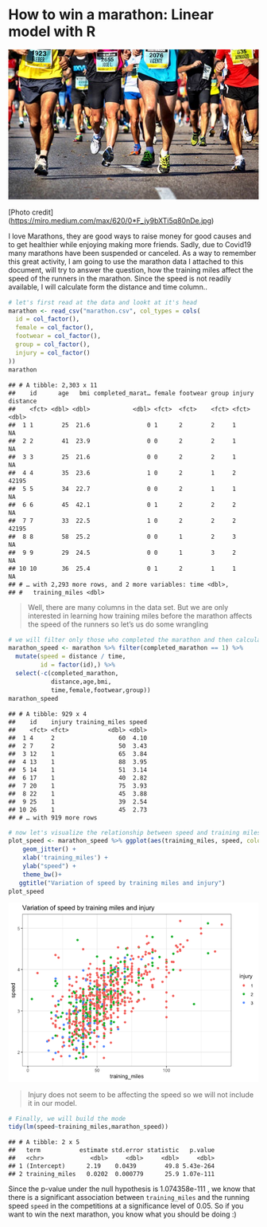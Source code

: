 How to win a marathon: Linear model with R
================

![Caption for the picture.](marathon.jpg)

\[Photo credit\]
(<https://miro.medium.com/max/620/0*F_jy9bXTi5q80nDe.jpg>)

I love Marathons, they are good ways to raise money for good causes and
to get healthier while enjoying making more friends. Sadly, due to
Covid19 many marathons have been suspended or canceled. As a way to
remember this great activity, I am going to use the marathon data I
attached to this document, will try to answer the question, how the
training miles affect the speed of the runners in the marathon. Since
the speed is not readily available, I will calculate form the distance
and time column..

``` r
# let's first read at the data and lookt at it's head
marathon <- read_csv("marathon.csv", col_types = cols(
  id = col_factor(),
  female = col_factor(),
  footwear = col_factor(),
  group = col_factor(),
  injury = col_factor()
))
marathon
```

    ## # A tibble: 2,303 x 11
    ##    id      age   bmi completed_marat… female footwear group injury distance
    ##    <fct> <dbl> <dbl>            <dbl> <fct>  <fct>    <fct> <fct>     <dbl>
    ##  1 1        25  21.6                0 1      2        2     1            NA
    ##  2 2        41  23.9                0 0      2        2     1            NA
    ##  3 3        25  21.6                0 0      2        2     1            NA
    ##  4 4        35  23.6                1 0      2        1     2         42195
    ##  5 5        34  22.7                0 0      2        1     1            NA
    ##  6 6        45  42.1                0 1      2        2     2            NA
    ##  7 7        33  22.5                1 0      2        2     2         42195
    ##  8 8        58  25.2                0 0      1        2     3            NA
    ##  9 9        29  24.5                0 0      1        3     2            NA
    ## 10 10       36  25.4                0 1      2        1     1            NA
    ## # … with 2,293 more rows, and 2 more variables: time <dbl>,
    ## #   training_miles <dbl>

> Well, there are many columns in the data set. But we are only
> interested in learning how training miles before the marathon affects
> the speed of the runners so let’s us do some wrangling

``` r
# we will filter only those who completed the marathon and then calculate the speed
marathon_speed <- marathon %>% filter(completed_marathon == 1) %>%
  mutate(speed = distance / time,
         id = factor(id),) %>%
  select(-c(completed_marathon,
            distance,age,bmi,
            time,female,footwear,group))
marathon_speed
```

    ## # A tibble: 929 x 4
    ##    id    injury training_miles speed
    ##    <fct> <fct>           <dbl> <dbl>
    ##  1 4     2                  60  4.10
    ##  2 7     2                  50  3.43
    ##  3 12    1                  65  3.84
    ##  4 13    1                  88  3.95
    ##  5 14    1                  51  3.14
    ##  6 17    1                  40  2.82
    ##  7 20    1                  75  3.93
    ##  8 22    1                  45  3.88
    ##  9 25    1                  39  2.54
    ## 10 26    1                  45  2.73
    ## # … with 919 more rows

``` r
# now let's visualize the relationship between speed and training miles and injury
plot_speed <- marathon_speed %>% ggplot(aes(training_miles, speed, color = injury))+
    geom_jitter() + 
    xlab('training_miles') + 
    ylab("speed") + 
    theme_bw()+
   ggtitle("Variation of speed by training miles and injury")
plot_speed
```

![](office_price_files/figure-gfm/unnamed-chunk-3-1.png)<!-- -->

> Injury does not seem to be affecting the speed so we will not include
> it in our model.

``` r
# Finally, we will build the mode
tidy(lm(speed~training_miles,marathon_speed))
```

    ## # A tibble: 2 x 5
    ##   term           estimate std.error statistic   p.value
    ##   <chr>             <dbl>     <dbl>     <dbl>     <dbl>
    ## 1 (Intercept)      2.19    0.0439        49.8 5.43e-264
    ## 2 training_miles   0.0202  0.000779      25.9 1.07e-111

Since the p-value under the null hypothesis is 1.074358e-111 , we know
that there is a significant association between `training_miles` and the
running speed `speed` in the competitions at a significance level of
0.05. So if you want to win the next marathon, you know what you should
be doing :)
